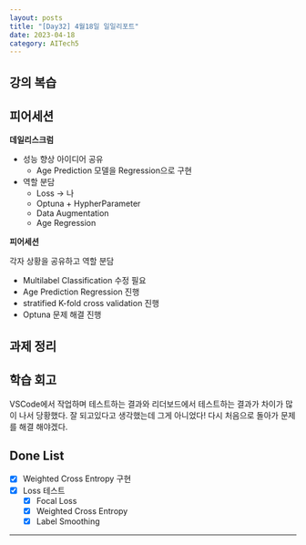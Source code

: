 ```yaml
---
layout: posts
title: "[Day32] 4월18일 일일리포트"
date: 2023-04-18
category: AITech5
---
```


## 강의 복습

## 피어세션

**데일리스크럼**

- 성능 향상 아이디어 공유
    - Age Prediction 모델을 Regression으로 구현
- 역할 분담
    - Loss → 나
    - Optuna + HypherParameter
    - Data Augmentation
    - Age Regression

**피어세션**

각자 상황을 공유하고 역할 분담

- Multilabel Classification 수정 필요
- Age Prediction Regression 진행
- stratified K-fold cross validation 진행
- Optuna 문제 해결 진행

## 과제 정리

## 학습 회고

VSCode에서 작업하며 테스트하는 결과와 리더보드에서 테스트하는 결과가 차이가 많이 나서 당황했다. 잘 되고있다고 생각했는데 그게 아니었다! 다시 처음으로 돌아가 문제를 해결 해야겠다. 

## Done List

- [x]  Weighted Cross Entropy 구현
- [x]  Loss 테스트
    - [x]  Focal Loss
    - [x]  Weighted Cross Entropy
    - [x]  Label Smoothing

---
